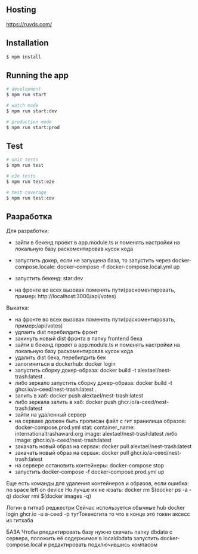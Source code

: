 
## Hosting
https://ruvds.com/

## Installation

```bash
$ npm install
```

## Running the app

```bash
# development
$ npm run start

# watch mode
$ npm run start:dev

# production mode
$ npm run start:prod
```

## Test

```bash
# unit tests
$ npm run test

# e2e tests
$ npm run test:e2e

# test coverage
$ npm run test:cov
```

## Разработка
Для разработки:
- зайти в бекенд проект в app.module.ts и поменять настройки на локальную базу раскоментировав кусок кода
- запустить докер, если не запущена база, то запустить через docker-compose.locale: docker-compose -f docker-compose.local.yml up

- запустить бекенд: star:dev
- на фронте во всех вызовах поменять пути(раскоментировать, пример: http://localhost:3000/api/votes)

Выкатка:
- на фронте во всех вызовах поменять пути(раскоментировать, пример:/api/votes)
- удлаить dist перебилдить фронт
- закинуть новый dist фронта в папку frontend бека
- зайти в бекенд проект в app.module.ts и поменять настройки на локальную базу раскоментировав кусок кода
- удалить dist бека, перебилдить бек
- залогиниться в dockerhub: docker login
- запустить сборку докер-образа: docker build -t alextael/nest-trash:latest .
- либо зеркало запустить сборку докер-образа: docker build -t ghcr.io/a-ceed/nest-trash:latest .
- залить в хаб: docker push alextael/nest-trash:latest
- либо зеркала залить в хаб: docker push ghcr.io/a-ceed/nest-trash:latest
- зайти на удаленный сервер
- на серваке должен быть прописан файл с гит хранилища образов: docker-compose.prod.yml
  stat:
  container_name: internationaltrashaward.org
  image: alextael/nest-trash:latest
  либо image: ghcr.io/a-ceed/nest-trash:latest
- закачать новый образ на сервак: docker pull alextael/nest-trash:latest
- закачать новый образ на сервак: docker pull ghcr.io/a-ceed/nest-trash:latest
- на сервере остановить контейнеры:
  docker-compose stop
- запустить docker-compose -f docker-compose.prod.yml up

Еще есть команды для удаления контейнеров и образов, если ошибка: no space left on device  Но лучше их не юзать:
docker rm $(docker ps -a -q)
docker rmi $(docker images -q)

Логин в гитхаб реджестри
Сейчас используется обычные hub docker
login ghcr.io -u a-ceed -p тутТокенсгита
то что в конце это токен аксесс из гитхаба

БАЗА
Чтобы рпедактировать базу нужно скачать папку dbdata с сервера, положить её содержимое в localdbdata запустить docker-compose.local и редактировать подключившись компасом